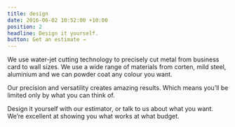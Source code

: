 ```yaml
---
title: design
date: 2016-06-02 10:52:00 +10:00
position: 2
headline: Design it yourself.
button: Get an estimate →
---
```


We use water-jet cutting technology to precisely cut metal from business card to wall sizes. We use a wide range of materials from corten, mild steel, aluminium and we can powder coat any colour you want.

Our precision and versatility creates amazing results. Which means you’ll be limited only by what you can think of.

Design it yourself with our estimator, or talk to us about what you want. We’re excellent at showing you what works at what budget.